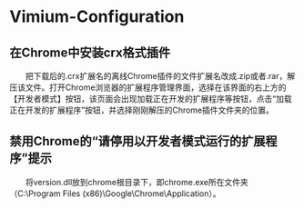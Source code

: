 # Vimium-Configuration
## 在Chrome中安装crx格式插件
&emsp;&emsp;把下载后的.crx扩展名的离线Chrome插件的文件扩展名改成.zip或者.rar，解压该文件。打开Chrome浏览器的扩展程序管理界面，选择在该界面的右上方的【开发者模式】按钮，该页面会出现加载正在开发的扩展程序等按钮，点击“加载正在开发的扩展程序”按钮，并选择刚刚解压的Chrome插件文件夹的位置。
## 禁用Chrome的“请停用以开发者模式运行的扩展程序”提示
&emsp;&emsp;将version.dll放到chrome根目录下，即chrome.exe所在文件夹（C:\Program Files (x86)\Google\Chrome\Application）。

